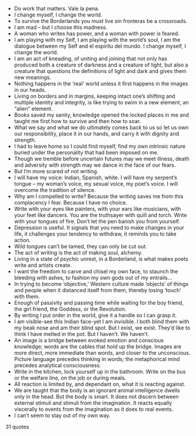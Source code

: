  - Do work that matters. Vale la pena.
 - I change myself, I change the world.
 - To survive the Borderlands you must live sin fronteras be a crossroads.
 - I am mad – but I choose this madness.
 - A woman who writes has power, and a woman with power is feared.
 - I am playing with my Self, I am playing with the world’s soul, I am the dialogue between my Self and el espiritu del mundo. I change myself, I change the world.
 - I am an act of kneading, of uniting and joining that not only has produced both a creature of darkness and a creature of light, but also a creature that questions the definitions of light and dark and gives them new meanings.
 - Nothing happens in the ‘real’ world unless it first happens in the images in our heads.
 - Living on borders and in margins, keeping intact one’s shifting and multiple identity and integrity, is like trying to swim in a new element, an “alien” element.
 - Books saved my sanity, knowledge opened the locked places in me and taught me first how to survive and then how to soar.
 - What we say and what we do ultimately comes back to us so let us own our responsibility, place it in our hands, and carry it with dignity and strength.
 - I had to leave home so I could find myself, find my own intrinsic nature buried under the personality that had been imposed on me.
 - Though we tremble before uncertain futures may we meet illness, death and adversity with strength may we dance in the face of our fears.
 - But I’m more scared of not writing.
 - I will have my voice: Indian, Spanish, white. I will have my serpent’s tongue – my woman’s voice, my sexual voice, my poet’s voice. I will overcome the tradition of silence.
 - Why am I compelled to write? Because the writing saves me from this complacency I fear. Because I have no choice.
 - Write with your eyes like painters, with your ears like musicians, with your feet like dancers. You are the truthsayer with quill and torch. Write with your tongues of fire. Don’t let the pen banish you from yourself.
 - Depression is useful. It signals that you need to make changes in your life, it challenges your tendency to withdraw, it reminds you to take action.
 - Wild tongues can’t be tamed, they can only be cut out.
 - The act of writing is the act of making soul, alchemy.
 - Living in a state of psychic unrest, in a Borderland, is what makes poets write and artists create.
 - I want the freedom to carve and chisel my own face, to staunch the bleeding with ashes, to fashion my own gods out of my entrails...
 - In trying to become ‘objective,’ Western culture made ‘objects’ of things and people when it distanced itself from them, thereby losing ‘touch’ with them.
 - Enough of passivity and passing time while waiting for the boy friend, the girl friend, the Goddess, or the Revolution.
 - By writing I put order in the world, give it a handle so I can grasp it.
 - I am visible-see this Indian face-yet I am invisible. I both blind them with my beak nose and am their blind spot. But I exist, we exist. They’d like to think I have melted in the pot. But I haven’t. We haven’t.
 - An image is a bridge between evoked emotion and conscious knowledge; words are the cables that hold up the bridge. Images are more direct, more immediate than words, and closer to the unconscious. Picture language precedes thinking in words; the metaphorical mind precedes analytical consciousness.
 - Write in the kitchen, lock yourself up in the bathroom. Write on the bus or the welfare line, on the job or during meals.
 - All reaction is limited by, and dependant on, what it is reacting against.
 - We are taught that the body is an ignorant animal intelligence dwells only in the head. But the body is smart. It does not discern between external stimuli and stimuli from the imagination. It reacts equally viscerally to events from the imagination as it does to real events.
 - I can’t seem to stay out of my own way.

31 quotes